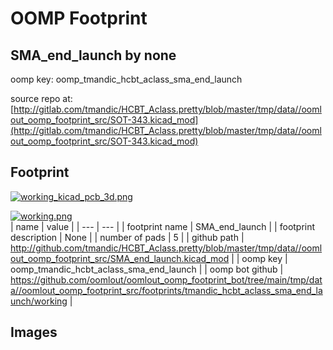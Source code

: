 # OOMP Footprint  
## SMA_end_launch  by none  
  
oomp key: oomp_tmandic_hcbt_aclass_sma_end_launch  
  
source repo at: [http://gitlab.com/tmandic/HCBT_Aclass.pretty/blob/master/tmp/data//oomlout_oomp_footprint_src/SOT-343.kicad_mod](http://gitlab.com/tmandic/HCBT_Aclass.pretty/blob/master/tmp/data//oomlout_oomp_footprint_src/SOT-343.kicad_mod)  
## Footprint  
  
[![working_kicad_pcb_3d.png](working_kicad_pcb_3d_600.png)](working_kicad_pcb_3d.png)  
  
[![working.png](working_600.png)](working.png)  
| name | value | 
| --- | --- | 
| footprint name | SMA_end_launch | 
| footprint description | None | 
| number of pads | 5 | 
| github path | http://github.com/tmandic/HCBT_Aclass.pretty/blob/master/tmp/data//oomlout_oomp_footprint_src/SMA_end_launch.kicad_mod | 
| oomp key | oomp_tmandic_hcbt_aclass_sma_end_launch | 
| oomp bot github | https://github.com/oomlout/oomlout_oomp_footprint_bot/tree/main/tmp/data//oomlout_oomp_footprint_src/footprints/tmandic_hcbt_aclass_sma_end_launch/working | 
## Images  
